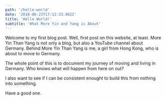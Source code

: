 ```yaml
---
path: '/hello-world'
date: '2018-06-23T17:12:33.962Z'
title: 'Hello World!' 
subtitle: 'What More Yin and Yang is About'
---
```


Welcome to my first blog post. Well, first post on this website, at least. More Yin Than Yang is not only a blog, but also a YouTube channel about Germany. Behind More Yin Than Yang is me, a girl from Hong Kong, who is about to move to Germany. 

The whole point of this is to document my journey of moving and living in Germany. Who knows what will happen from here on out? 

I also want to see if I can be consistent enought to build this from nothing into something. 


Have a good one. 

